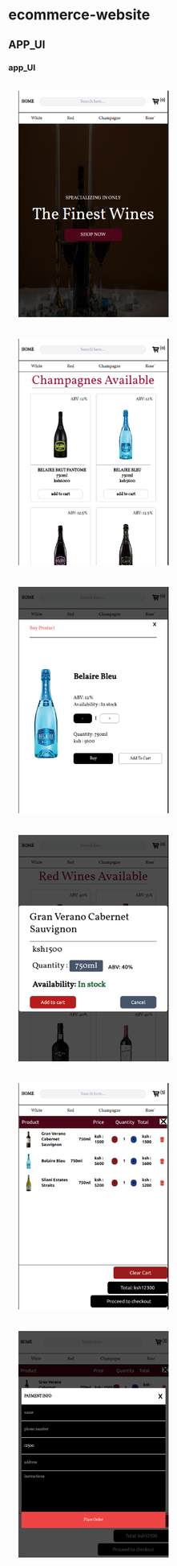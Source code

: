 # ecommerce-website
## APP_UI

### app_UI
<p allign="center">
<img src="frontend/src/screenshots/home.png" alt="hompage" style="padding: 20px" width="300" height='450px'>
<img src="frontend/src/screenshots/products.png" alt="login" style="padding: 20px"width="300" height='450px'>
<img src="frontend/src/screenshots/buymodal.png" alt="signup" style="padding: 20px" width="300" height='450px'>
<img src="frontend/src/screenshots/cartpopup.png" alt="signup" style="padding: 20px" width="300" height='450px'>
<img src="frontend/src/screenshots/cart.png" alt="signup" style="padding: 20px" width="300" height='450px'>
<img src="frontend/src/screenshots/checkout.png" alt="signup" style="padding: 20px" width="300" height='450px'>
</p>
